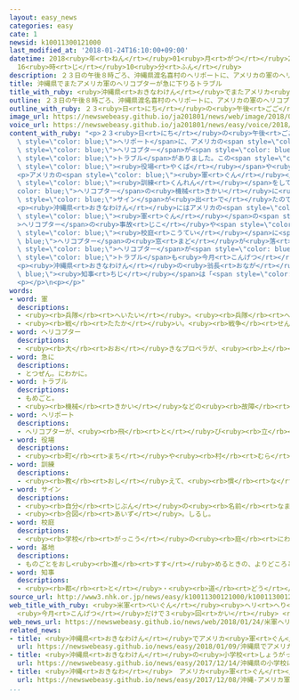 ```yaml
---
layout: easy_news
categories: easy
cate: 1
newsid: k10011300121000
last_modified_at: '2018-01-24T16:10:00+09:00'
datetime: 2018<ruby>年<rt>ねん</rt></ruby>01<ruby>月<rt>がつ</rt></ruby>24<ruby>日<rt>にち</rt></ruby>
  16<ruby>時<rt>じ</rt></ruby>10<ruby>分<rt>ふん</rt></ruby>
description: ２３日の午後８時ごろ、沖縄県渡名喜村のヘリポートに、アメリカの軍のヘリコプターが急に下りるトラブルがありました。
title: 沖縄県でまたアメリカ軍のヘリコプターが急に下りるトラブル
title_with_ruby: <ruby>沖縄県<rt>おきなわけん</rt></ruby>でまたアメリカ<ruby>軍<rt>ぐん</rt></ruby>のヘリコプターが<ruby>急<rt>きゅう</rt></ruby>に<ruby>下<rt>お</rt></ruby>りるトラブル
outline: ２３日の午後８時ごろ、沖縄県渡名喜村のヘリポートに、アメリカの軍のヘリコプターが急に下りるトラブルがありました。
outline_with_ruby: ２３<ruby>日<rt>にち</rt></ruby>の<ruby>午後<rt>ごご</rt></ruby>８<ruby>時<rt>じ</rt></ruby>ごろ、<ruby>沖縄県<rt>おきなわけん</rt></ruby><ruby>渡名喜村<rt>となきそん</rt></ruby>のヘリポートに、アメリカの<ruby>軍<rt>ぐん</rt></ruby>のヘリコプターが<ruby>急<rt>きゅう</rt></ruby>に<ruby>下<rt>お</rt></ruby>りるトラブルがありました。
image_url: https://newswebeasy.github.io/ja201801/news/web/image/2018/01/24/K10011300121_1801240748_1801240749_01_03.jpg
voice_url: https://newswebeasy.github.io/ja201801/news/easy/voice/2018/01/24/k10011300121000.mp3
content_with_ruby: "<p>２３<ruby>日<rt>にち</rt></ruby>の<ruby>午後<rt>ごご</rt></ruby>８<ruby>時<rt>じ</rt></ruby>ごろ、<ruby>沖縄県<rt>おきなわけん</rt></ruby><ruby>渡名喜村<rt>となきそん</rt></ruby>の<span\
  \ style=\"color: blue;\">ヘリポート</span>に、アメリカの<span style=\"color: blue;\"><ruby>軍<rt>ぐん</rt></ruby></span>の<span\
  \ style=\"color: blue;\">ヘリコプター</span>が<span style=\"color: blue;\"><ruby>急<rt>きゅう</rt></ruby>に</span><ruby>下<rt>お</rt></ruby>りる<span\
  \ style=\"color: blue;\">トラブル</span>がありました。この<span style=\"color: blue;\">ヘリポート</span>から３００ｍぐらいの<ruby>所<rt>ところ</rt></ruby>には<ruby>村<rt>むら</rt></ruby>の<span\
  \ style=\"color: blue;\"><ruby>役場<rt>やくば</rt></ruby></span>や<ruby>中学校<rt>ちゅうがっこう</rt></ruby>などがありますが、けがをした<ruby>人<rt>ひと</rt></ruby>はいませんでした。</p>\n\
  <p>アメリカの<span style=\"color: blue;\"><ruby>軍<rt>ぐん</rt></ruby></span>は「<ruby>近<rt>ちか</rt></ruby>くで<span\
  \ style=\"color: blue;\"><ruby>訓練<rt>くんれん</rt></ruby></span>をしていたが、<span style=\"\
  color: blue;\">ヘリコプター</span>の<ruby>機械<rt>きかい</rt></ruby>に<ruby>故障<rt>こしょう</rt></ruby>などを<ruby>知<rt>し</rt></ruby>らせる<span\
  \ style=\"color: blue;\">サイン</span>が<ruby>出<rt>で</rt></ruby>たので、<ruby>安全<rt>あんぜん</rt></ruby>な<ruby>所<rt>ところ</rt></ruby>に<ruby>下<rt>お</rt></ruby>りた」と<ruby>言<rt>い</rt></ruby>っています。</p>\n\
  <p><ruby>沖縄県<rt>おきなわけん</rt></ruby>にはアメリカの<span style=\"color: blue;\"><ruby>軍<rt>ぐん</rt></ruby></span>の<ruby>普天間基地<rt>ふてんまきち</rt></ruby>があって、<span\
  \ style=\"color: blue;\"><ruby>軍<rt>ぐん</rt></ruby></span>の<span style=\"color: blue;\"\
  >ヘリコプター</span>の<ruby>事故<rt>じこ</rt></ruby>や<span style=\"color: blue;\">トラブル</span>が<ruby>続<rt>つづ</rt></ruby>いています。<ruby>先月<rt>せんげつ</rt></ruby>は<ruby>小学校<rt>しょうがっこう</rt></ruby>の<span\
  \ style=\"color: blue;\"><ruby>校庭<rt>こうてい</rt></ruby></span>に<span style=\"color:\
  \ blue;\">ヘリコプター</span>の<ruby>窓<rt>まど</rt></ruby>が<ruby>落<rt>お</rt></ruby>ちる<ruby>事故<rt>じこ</rt></ruby>がありました。<span\
  \ style=\"color: blue;\">ヘリコプター</span>が<span style=\"color: blue;\"><ruby>基地<rt>きち</rt></ruby></span>ではない<ruby>所<rt>ところ</rt></ruby>に<ruby>下<rt>お</rt></ruby>りる<span\
  \ style=\"color: blue;\">トラブル</span>も<ruby>今月<rt>こんげつ</rt></ruby>は３<ruby>回<rt>かい</rt></ruby><ruby>目<rt>め</rt></ruby>です。</p>\n\
  <p><ruby>沖縄県<rt>おきなわけん</rt></ruby>の<ruby>翁長<rt>おなが</rt></ruby><span style=\"color:\
  \ blue;\"><ruby>知事<rt>ちじ</rt></ruby></span>は「<span style=\"color: blue;\">トラブル</span>がないようにしてほしいと<ruby>何<rt>なん</rt></ruby><ruby>度<rt>ど</rt></ruby>も<ruby>言<rt>い</rt></ruby>っていますが、なくなりそうにありません」と<ruby>話<rt>はな</rt></ruby>しています。</p>\n\
  <p></p>\n<p></p>"
words:
- word: 軍
  descriptions:
  - <ruby><rb>兵隊</rb><rt>へいたい</rt></ruby>。<ruby><rb>兵隊</rb><rt>へいたい</rt></ruby>の<ruby><rb>集</rb><rt>あつ</rt></ruby>まり。
  - <ruby><rb>戦</rb><rt>たたか</rt></ruby>い。<ruby><rb>戦争</rb><rt>せんそう</rt></ruby>。
- word: ヘリコプター
  descriptions:
  - <ruby><rb>大</rb><rt>おお</rt></ruby>きなプロペラが、<ruby><rb>上</rb><rt>うえ</rt></ruby>に<ruby><rb>取</rb><rt>と</rt></ruby>りつけてあり、まっすぐ<ruby><rb>上</rb><rt>うえ</rt></ruby>に<ruby><rb>飛</rb><rt>と</rt></ruby>び<ruby><rb>上</rb><rt>あ</rt></ruby>がったり、<ruby><rb>空中</rb><rt>くうちゅう</rt></ruby>にとまったりできる<ruby><rb>航空機</rb><rt>こうくうき</rt></ruby>。ヘリ。
- word: 急に
  descriptions:
  - とつぜん。にわかに。
- word: トラブル
  descriptions:
  - もめごと。
  - <ruby><rb>機械</rb><rt>きかい</rt></ruby>などの<ruby><rb>故障</rb><rt>こしょう</rt></ruby>。
- word: ヘリポート
  descriptions:
  - ヘリコプターが、<ruby><rb>飛</rb><rt>と</rt></ruby>び<ruby><rb>立</rb><rt>た</rt></ruby>ったり、<ruby><rb>降</rb><rt>お</rt></ruby>りたりする<ruby><rb>所</rb><rt>ところ</rt></ruby>。
- word: 役場
  descriptions:
  - <ruby><rb>町</rb><rt>まち</rt></ruby>や<ruby><rb>村</rb><rt>むら</rt></ruby>の<ruby><rb>仕事</rb><rt>しごと</rt></ruby>をする<ruby><rb>役所</rb><rt>やくしょ</rt></ruby>。
- word: 訓練
  descriptions:
  - <ruby><rb>教</rb><rt>おし</rt></ruby>えて、<ruby><rb>慣</rb><rt>な</rt></ruby>れさせること。また、うまくできるように<ruby><rb>練習</rb><rt>れんしゅう</rt></ruby>すること。
- word: サイン
  descriptions:
  - <ruby><rb>自分</rb><rt>じぶん</rt></ruby>の<ruby><rb>名前</rb><rt>なまえ</rt></ruby>を<ruby><rb>書</rb><rt>か</rt></ruby>くこと。<ruby><rb>署名</rb><rt>しょめい</rt></ruby>。
  - <ruby><rb>合図</rb><rt>あいず</rt></ruby>。しるし。
- word: 校庭
  descriptions:
  - <ruby><rb>学校</rb><rt>がっこう</rt></ruby>の<ruby><rb>庭</rb><rt>にわ</rt></ruby>。<ruby><rb>運動場</rb><rt>うんどうじょう</rt></ruby>や<ruby><rb>花</rb><rt>か</rt></ruby>だんなど。
- word: 基地
  descriptions:
  - ものごとをおし<ruby><rb>進</rb><rt>すす</rt></ruby>めるときの、よりどころとする<ruby><rb>場所</rb><rt>ばしょ</rt></ruby>。
- word: 知事
  descriptions:
  - <ruby><rb>都</rb><rt>と</rt></ruby>・<ruby><rb>道</rb><rt>どう</rt></ruby>・<ruby><rb>府</rb><rt>ふ</rt></ruby>・<ruby><rb>県</rb><rt>けん</rt></ruby>などの<ruby><rb>政治</rb><rt>せいじ</rt></ruby>をとる、いちばん<ruby><rb>上</rb><rt>うえ</rt></ruby>の<ruby><rb>役目</rb><rt>やくめ</rt></ruby>。また、その<ruby><rb>人</rb><rt>ひと</rt></ruby>。
source_url: http://www3.nhk.or.jp/news/easy/k10011300121000/k10011300121000.html
web_title_with_ruby: <ruby>米軍<rt>べいぐん</rt></ruby><ruby>ヘリ<rt>へり</rt></ruby> また<ruby>緊急<rt>きんきゅう</rt></ruby><ruby>着陸<rt>ちゃくりく</rt></ruby>
  <ruby>今月<rt>こんげつ</rt></ruby>だけで３<ruby>回<rt>かい</rt></ruby> <ruby>沖縄<rt>おきなわ</rt></ruby>
web_news_url: https://newswebeasy.github.io/news/web/2018/01/24/米軍ヘリ-また緊急着陸-今月だけで3回-沖縄
related_news:
- title: <ruby>沖縄県<rt>おきなわけん</rt></ruby>でアメリカ<ruby>軍<rt>ぐん</rt></ruby>のヘリコプターのトラブルが<ruby>続<rt>つづ</rt></ruby>く
  url: https://newswebeasy.github.io/news/easy/2018/01/09/沖縄県でアメリカ軍のヘリコプターのトラブルが続く
- title: <ruby>沖縄県<rt>おきなわけん</rt></ruby>の<ruby>小学校<rt>しょうがっこう</rt></ruby>にアメリカ<ruby>軍<rt>ぐん</rt></ruby>のヘリコプターから<ruby>窓<rt>まど</rt></ruby>が<ruby>落<rt>お</rt></ruby>ちる
  url: https://newswebeasy.github.io/news/easy/2017/12/14/沖縄県の小学校にアメリカ軍のヘリコプターから窓が落ちる
- title: <ruby>沖縄<rt>おきなわ</rt></ruby>　アメリカ<ruby>軍<rt>ぐん</rt></ruby>のヘリコプターから<ruby>保育園<rt>ほいくえん</rt></ruby>に<ruby>何<rt>なに</rt></ruby>かが<ruby>落<rt>お</rt></ruby>ちる
  url: https://newswebeasy.github.io/news/easy/2017/12/08/沖縄-アメリカ軍のヘリコプターから保育園に何かが落ちる
...
```

